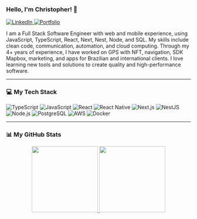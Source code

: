 ### Hello, I'm Christopher! 👋

<p align="left">
  <a href="https://www.linkedin.com/in/christopherldo/" target="_blank">
    <img src="https://img.shields.io/badge/LinkedIn-0077B5?style=for-the-badge&logo=linkedin&logoColor=white" alt="LinkedIn">
  </a>
  <a href="https://chrisldo.com/" target="_blank">
    <img src="https://img.shields.io/badge/Portfolio-FF5722?style=for-the-badge&logo=domain&logoColor=white" alt="Portfolio">
  </a>
</p>

I am a Full Stack Software Engineer with web and mobile experience, using JavaScript, TypeScript, React, Next, Nest, Node, and SQL. My skills include clean code, communication, automation, and cloud computing. Through my 4+ years of experience, I have worked on GPS with NFT, navigation, SDK Mapbox, marketing, and apps for Brazilian and international clients. I love learning new tools and solutions to create quality and high-performance software.

---

### 💻 My Tech Stack

<p align="left">
  <img src="https://img.shields.io/badge/typescript-%233178C6.svg?style=for-the-badge&logo=typescript&logoColor=white" alt="TypeScript">
  <img src="https://img.shields.io/badge/javascript-%23F7DF1E.svg?style=for-the-badge&logo=javascript&logoColor=black" alt="JavaScript">
  <img src="https://img.shields.io/badge/react-%2361DAFB.svg?style=for-the-badge&logo=react&logoColor=black" alt="React">
  <img src="https://img.shields.io/badge/React_Native-61DAFB?style=for-the-badge&logo=react&logoColor=black" alt="React Native">
  <img src="https://img.shields.io/badge/Next-black?style=for-the-badge&logo=next.js&logoColor=white" alt="Next.js">
  <img src="https://img.shields.io/badge/nestjs-%23E0234E.svg?style=for-the-badge&logo=nestjs&logoColor=white" alt="NestJS">
  <img src="https://img.shields.io/badge/node.js-339933?style=for-the-badge&logo=node.js&logoColor=white" alt="Node.js">
  <img src="https://img.shields.io/badge/PostgreSQL-316192?style=for-the-badge&logo=postgresql&logoColor=white" alt="PostgreSQL">
  <img src="https://img.shields.io/badge/AWS-232F3E?style=for-the-badge&logo=amazon-aws&logoColor=white" alt="AWS">
  <img src="https://img.shields.io/badge/docker-%232496ED.svg?style=for-the-badge&logo=docker&logoColor=white" alt="Docker">
</p>

---

### 📊 My GitHub Stats

<p align="center">
  <a href="https://github.com/christopherldo">
    <img height="180em" src="https://github-readme-stats.vercel.app/api?username=christopherldo&show_icons=true&theme=swift&include_all_commits=true&count_private=true"/>
    <img height="180em" src="https://github-readme-stats.vercel.app/api/top-langs/?username=christopherldo&layout=compact&langs_count=7&theme=swift"/>
  </a>
</p>
